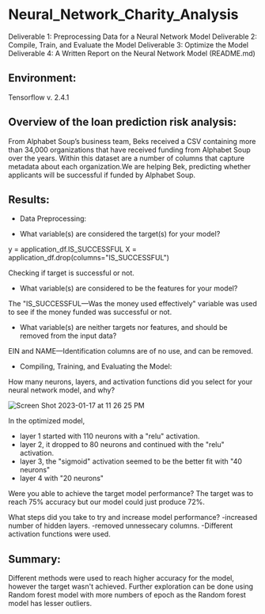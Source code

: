 # Neural_Network_Charity_Analysis

Deliverable 1: Preprocessing Data for a Neural Network Model
Deliverable 2: Compile, Train, and Evaluate the Model
Deliverable 3: Optimize the Model
Deliverable 4: A Written Report on the Neural Network Model (README.md)

## Environment:
Tensorflow v. 2.4.1

## Overview of the loan prediction risk analysis:

From Alphabet Soup’s business team, Beks received a CSV containing more than 34,000 organizations that have received funding from Alphabet Soup over the years. Within this dataset are a number of columns that capture metadata about each organization.We are helping Bek, predicting whether applicants will be successful if funded by Alphabet Soup.

## Results:

* Data Preprocessing:

- What variable(s) are considered the target(s) for your model?

y = application_df.IS_SUCCESSFUL
X = application_df.drop(columns="IS_SUCCESSFUL")

Checking if target is successful or not.

- What variable(s) are considered to be the features for your model?

The "IS_SUCCESSFUL—Was the money used effectively" variable was used to see if the money funded was successful or not.

- What variable(s) are neither targets nor features, and should be removed from the input data?

EIN and NAME—Identification columns are of no use, and can be removed.

- Compiling, Training, and Evaluating the Model:

How many neurons, layers, and activation functions did you select for your neural network model, and why?

![Screen Shot 2023-01-17 at 11 26 25 PM](https://user-images.githubusercontent.com/111619125/213083996-7ac1befd-2e47-458f-8c85-f430d687366f.png)

In the optimized model, 
- layer 1 started with 110 neurons with a "relu" activation. 
- layer 2, it dropped to 80 neurons and continued with the "relu" activation. 
- layer 3, the "sigmoid" activation seemed to be the better fit with "40 neurons"
- layer 4 with "20 neurons"


Were you able to achieve the target model performance?
The target was to reach 75% accuracy but our model could just produce 72%.

What steps did you take to try and increase model performance?
-increased number of hidden layers.
-removed unnessecary columns.
-Different activation functions were used.

## Summary:
Different methods were used to reach higher accuracy for the model, however the target wasn't achieved.
Further exploration can be done using Random forest model with more numbers of epoch as the Random forest model has lesser outliers.

